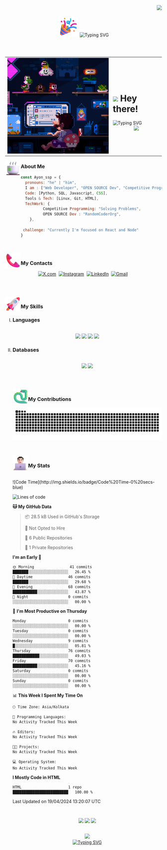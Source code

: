 <div align="right" id="top">
    <img src="https://komarev.com/ghpvc/?username=YashDayani&color=F8BAAA&style=flat">
</div>

<br>

<div align="center">
    <img src="PartyPopper.png" width="65">
    <img src="https://readme-typing-svg.demolab.com?font=Roboto&weight=700&size=30&duration=2500&pause=500&color=1F2328&center=true&vCenter=true&random=false&width=435&lines=‎‎‎‎‎WELCOME+TO+MY+PROFILE" alt="Typing SVG" />
</div>

<br><br>

<table border="0" cellspacing="0" cellpadding="0">
  <tr>
    <td style="border: 0";>
      <img width="400" src="coder.gif" />
    </td>
    <td style="border: 0";>
       <h1><img src="https://raw.githubusercontent.com/Tarikul-Islam-Anik/Animated-Fluent-Emojis/master/Emojis/Hand%20gestures/Waving%20Hand%20Medium-Light%20Skin%20Tone.png" width="50"> Hey there!</h1>
    <div>
        <img src="https://readme-typing-svg.demolab.com?font=Roboto&weight=700&size=30&duration=2500&pause=500&color=1F2328&vCenter=true&random=false&width=435&lines=I+am+Yash+Dayani;A+Passionate+Web+Developer" alt="Typing SVG" /></h1><div align="center">
        <img src="https://github-profile-trophy.vercel.app/?username=yashdayani&column=4&margin-w=20&margin-h=20">
    </div>
    </td>
  </tr>
</table>
        
<img align='left' src="https://github.com/Ayon-SSP/Ayon-SSP/blob/main/Profile2/cofi.png" width="50">
<h3>About Me</h3>

```javascript
const Ayon_ssp = {
  pronouns: "he" | "him",
  I am : ["Web Developer", "OPEN SOURCE Dev", "Competitive Programming"],
  Code: [Python, SQL, Javascript, CSS],
  Tools & Tech: [Linux, Git, HTML],
  TechWork: {
          Competitive Programming: "Solving Problems",
          OPEN SOURCE Dev : "RandomCoderOrg",
    },

 challenge: "Currently I'm focused on React and Node"
}
```
<br/>
<br/>

<img align='left' src="Telephone.png" width="50">
<h3>My Contacts</h3>
<div align="center"> 
    <a href="https://twitter.com/yash_dayani"><img src="https://img.shields.io/badge/X-%23000000.svg?style=for-the-badge&logo=X&logoColor=white" alt="X.com" /></a>&nbsp;
    <a href="https://instagram.com/yash.dayani"><img src="https://img.shields.io/badge/instagram-%23E4405F.svg?&style=for-the-badge&logo=instagram&logoColor=white" alt="Instagram" /></a>&nbsp;
    <a href="#"><img src="https://img.shields.io/badge/linkedin-%230077B5.svg?&style=for-the-badge&logo=linkedin&logoColor=white" alt="LinkedIn" /></a>&nbsp;
    <a href="mailto:yashdayani0@gmail.com"><img src="https://img.shields.io/badge/gmail-%23D14836.svg?&style=for-the-badge&logo=gmail&logoColor=white" alt="Gmail"/></a>&nbsp;
</div>

<br/>
<h2></h2>
<br/>

<img align='left' src="Rocket.png" width="50">
<h3>My Skills</h3>
<ol type="I">
    <li><h3>Languages</h3> <br>
        <!-- Languages -->
        <div align="center"> 
            <img src="https://img.shields.io/badge/html5-%23E34F26.svg?style=for-the-badge&logo=html5&logoColor=white&color=F4470B">
            <img src="https://img.shields.io/badge/css3-%231572B6.svg?style=for-the-badge&logo=css3&logoColor=white&color=2862E9">
            <img src="https://img.shields.io/badge/python-3670A0?style=for-the-badge&logo=python&logoColor=ffdd54&color=4886B7">
            <img src="https://img.shields.io/badge/javascript-%23323330.svg?style=for-the-badge&logo=javascript&logoColor=%23F7DF1E">
        </div>
    </li>
    <li><h3>Databases</h3> <br>
        <!-- Database -->
        <div align="center">
            <img src="https://img.shields.io/badge/sqlite-%2307405e.svg?style=for-the-badge&logo=sqlite&logoColor=white">
            <img src="https://img.shields.io/badge/mysql-4479A1.svg?style=for-the-badge&logo=mysql&logoColor=white">
        </div> 
<!-- Frameworks -->
<!-- Tools -->
<!-- OS <img src=""> -->


<br/>
<h2></h2>
<br/>

<img align='left' src="Snake.png" width="50">
<h3>My Contributions</h3>
<img alt="snake eating my contributions" src="https://raw.githubusercontent.com/yashdayani/yashdayani/output/github-contribution-grid-snake.svg">

<br/>
<h2></h2>
<br/>

<img align='left' src="Stats.png" width="50">
<h3>My Stats</h3>
<br>
<!--START_SECTION:waka-->
![Code Time](http://img.shields.io/badge/Code%20Time-0%20secs-blue)

![Lines of code](https://img.shields.io/badge/From%20Hello%20World%20I%27ve%20Written-696%20lines%20of%20code-blue)

**🐱 My GitHub Data** 

> 📦 28.5 kB Used in GitHub's Storage 
 > 
> 🚫 Not Opted to Hire
 > 
> 📜 6 Public Repositories 
 > 
> 🔑 1 Private Repositories 
 > 
**I'm an Early 🐤** 

```text
🌞 Morning                41 commits          ███████░░░░░░░░░░░░░░░░░░   26.45 % 
🌆 Daytime                46 commits          ███████░░░░░░░░░░░░░░░░░░   29.68 % 
🌃 Evening                68 commits          ███████████░░░░░░░░░░░░░░   43.87 % 
🌙 Night                  0 commits           ░░░░░░░░░░░░░░░░░░░░░░░░░   00.00 % 
```
📅 **I'm Most Productive on Thursday** 

```text
Monday                   0 commits           ░░░░░░░░░░░░░░░░░░░░░░░░░   00.00 % 
Tuesday                  0 commits           ░░░░░░░░░░░░░░░░░░░░░░░░░   00.00 % 
Wednesday                9 commits           █░░░░░░░░░░░░░░░░░░░░░░░░   05.81 % 
Thursday                 76 commits          ████████████░░░░░░░░░░░░░   49.03 % 
Friday                   70 commits          ███████████░░░░░░░░░░░░░░   45.16 % 
Saturday                 0 commits           ░░░░░░░░░░░░░░░░░░░░░░░░░   00.00 % 
Sunday                   0 commits           ░░░░░░░░░░░░░░░░░░░░░░░░░   00.00 % 
```


📊 **This Week I Spent My Time On** 

```text
🕑︎ Time Zone: Asia/Kolkata

💬 Programming Languages: 
No Activity Tracked This Week

🔥 Editors: 
No Activity Tracked This Week

🐱‍💻 Projects: 
No Activity Tracked This Week

💻 Operating System: 
No Activity Tracked This Week
```

**I Mostly Code in HTML** 

```text
HTML                     1 repo              █████████████████████████   100.00 % 
```




 Last Updated on 19/04/2024 13:20:07 UTC
<!--END_SECTION:waka-->
<br>
<div align=center>
  <p align="center">
  <img height="50%" width="auto" src ="https://github-readme-stats.vercel.app/api?username=yashdayani&show_icons=true&count_private=true&theme=swift&hide_border=true&hide=issues,contribs&bg_color=00000000">
  <img height="50%" width="auto" src ="https://github-readme-stats.vercel.app/api/top-langs/?username=yashdayani&layout=compact&hide_border=true&theme=swift&bg_color=00000000&langs_count=6">
  <img src ="https://github-readme-streak-stats.herokuapp.com?user=yashdayani&theme=swift&hide_border=true&background=FFFFFF00">
  <br>
  <br>

<!-- <p align="center">
  <img align="left" src ="https://github-readme-stats.vercel.app/api/pin/?username=yashdayani&repo=Netflix-Clone">
  <img align="right" src ="https://github-readme-stats.vercel.app/api/pin/?username=yashdayani&repo=Netflix-Clone">
</p> -->


<a href="#top" align='left'><img src="https://raw.githubusercontent.com/Tarikul-Islam-Anik/Animated-Fluent-Emojis/master/Emojis/Hand%20gestures/Backhand%20Index%20Pointing%20Up%20Light%20Skin%20Tone.png" width="50">
<br>
<img src="https://readme-typing-svg.demolab.com?font=Roboto&weight=700&size=20&duration=1000&pause=3000&color=1F2328&center=true&vCenter=true&random=false&width=435&lines=‎‎‎‎‎SCROLL+TO+TOP" alt="Typing SVG" /></a>
